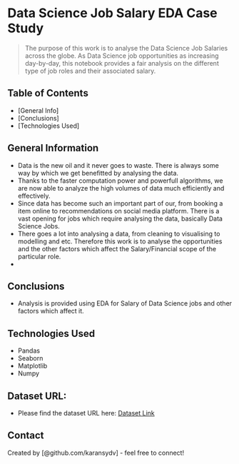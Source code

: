 # Data Science Job Salary EDA Case Study
>The purpose of this work is to analyse the Data Science Job Salaries across the globe. As Data Science job opportunities as increasing day-by-day, this notebook provides a fair analysis on the different type of job roles and their associated salary.
## Table of Contents
* [General Info]
* [Conclusions]
* [Technologies Used]
<!-- You can include any other section that is pertinent to your problem -->

## General Information
- Data is the new oil and it never goes to waste. There is always some way by which we get benefitted by analysing the data.
- Thanks to the faster computation power and powerfull algorithms, we are now able to analyze the high volumes of data much efficiently and effectively.
- Since data has become such an important part of our, from booking a item online to recommendations on social media platform. There is a vast opening for jobs which require analysing the data, basically Data Science Jobs.
- There goes a lot into analysing a data, from cleaning to visualising to modelling and etc. Therefore this work is to analyse the opportunities and the other factors which affect the Salary/Financial scope of the particular role.
 - 
<!-- You don't have to answer all the questions - just the ones relevant to your project. -->

## Conclusions
- Analysis is provided using EDA for Salary of Data Science jobs and other factors which affect it.

<!-- You don't have to answer all the questions - just the ones relevant to your project. -->


## Technologies Used
- Pandas
- Seaborn
- Matplotlib
- Numpy

<!-- As the libraries versions keep on changing, it is recommended to mention the version of library used in this project -->

## Dataset URL:
- Please find the dataset URL here: [Dataset Link](https://www.kaggle.com/datasets/ruchi798/data-science-job-salaries?datasetId=2268489&sortBy=voteCount)


## Contact
Created by [@github.com/karansydv] - feel free to connect!


<!-- Optional -->
<!-- ## License -->
<!-- This project is open source and available under the [... License](). -->

<!-- You don't have to include all sections - just the one's relevant to your project -->
